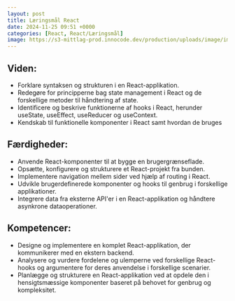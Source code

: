```yaml
---
layout: post
title: Læringsmål React
date: 2024-11-25 09:51 +0000
categories: [React, React/Læringsmål]
image: https://s3-mittlag-prod.innocode.dev/production/uploads/image/image/559519/article_img_1584985532020.jpg
---
```


## **Viden:**  

- Forklare syntaksen og strukturen i en React-applikation.
- Redegøre for principperne bag state management i React og de forskellige metoder til håndtering af state.
- Identificere og beskrive funktionerne af hooks i React, herunder useState, useEffect, useReducer og useContext.
- Kendskab til funktionelle komponenter i React samt hvordan de bruges

## **Færdigheder:**  

- Anvende React-komponenter til at bygge en brugergrænseflade.
- Opsætte, konfigurere og strukturere et React-projekt fra bunden.
- Implementere navigation mellem sider ved hjælp af routing i React.
- Udvikle brugerdefinerede komponenter og hooks til genbrug i forskellige applikationer.
- Integrere data fra eksterne API'er i en React-applikation og håndtere asynkrone dataoperationer.

## **Kompetencer:**  

- Designe og implementere en komplet React-applikation, der kommunikerer med en ekstern backend.
- Analysere og vurdere fordelene og ulemperne ved forskellige React-hooks og argumentere for deres anvendelse i forskellige scenarier.
- Planlægge og strukturere en React-applikation ved at opdele den i hensigtsmæssige komponenter baseret på behovet for genbrug og kompleksitet.
